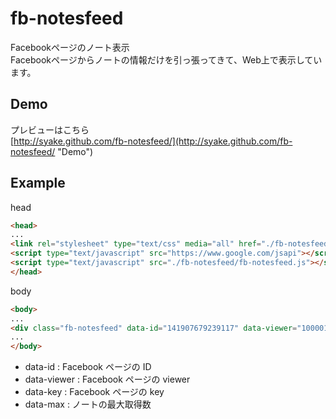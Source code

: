 fb-notesfeed
============

Facebookページのノート表示  
Facebookページからノートの情報だけを引っ張ってきて、Web上で表示しています。

Demo
---------------
プレビューはこちら  
[http://syake.github.com/fb-notesfeed/](http://syake.github.com/fb-notesfeed/ "Demo")

Example
---------------
head
```html
<head>
...
<link rel="stylesheet" type="text/css" media="all" href="./fb-notesfeed/fb-notesfeed.css" />
<script type="text/javascript" src="https://www.google.com/jsapi"></script>
<script type="text/javascript" src="./fb-notesfeed/fb-notesfeed.js"></script>
</head>
```

body
```html
<body>
...
<div class="fb-notesfeed" data-id="141907679239117" data-viewer="100001579872040" data-key="AWiF-4yzcATJ7fAb" data-max="20"></div>
...
</body>
```

* data-id : Facebook ページの ID
* data-viewer : Facebook ページの viewer
* data-key : Facebook ページの key
* data-max : ノートの最大取得数
